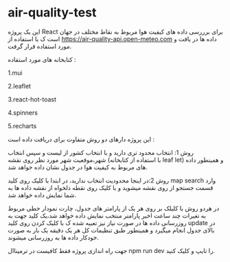 # air-quality-test
 این یک پروژه  React برای برررسی داده های کیفیت هوا مربوط به نقاط مختلف در جهان است ک با استفاده از https://air-quality-api.open-meteo.com  داده ها در یافت و مورد استفاده قرار گرفت.

 کتابخانه های مورد استفاده :
 
 1.mui

 2.leaflet

 3.react-hot-toast

 4.spinners

 5.recharts

 

این پروژه دارهای دو روش متفاوت برای دریافت داده است :

روش 1: انتخاب محدود تری دارید و با انتخاب کشور از لیست و سپس انتخاب شهر،موقعیت شهر مورد نظر روی نقشه (با استفاده از کتابخانه leaf let) و همینطور داده های مربوط به کیفیت هوا در جدول نشان داده خواهد شد.

روش 2:در اینجا محدودیت انتخاب ندارید، در ابتدا با کلیک روی کلید map search وارد قسمت جستجو از روی نقشه میشوید و با کلیک روی نقطه دلخواه از نقشه داده ها به شما نمایش داده خواهد شد.

در هردو روش با کلیلک بر روی هر یک از پارامتر های جدول، چارت نمودار خطی مربوط به تغیرات چند ساعت اخیر پارامتر منتخب نمایش داده خواهد شد،یک کلید جهت به روزرسانی داده ها در صورت نیاز نیز تعبیه شده ک با کلیک کردن روی کلید update در بالای جدول انجام میگیرد و همینطور طبق تنظیمات کل هر یک دقیقه یک بار به صورت خودکار داده ها به روزرسانی میشوند.

جهت راه اندازی پروژه فقط کافیست در ترمیناال npm run dev را تایپ و کلیک کنید.

